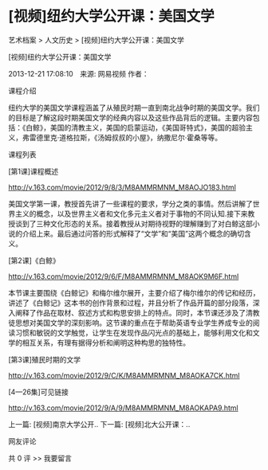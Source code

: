 # [视频]纽约大学公开课：美国文学

艺术档案 > 人文历史 > [视频]纽约大学公开课：美国文学

[视频]纽约大学公开课：美国文学

2013-12-21 17:08:10　来源: 网易视频 作者：



  课程介绍

纽约大学的美国文学课程涵盖了从殖民时期一直到南北战争时期的美国文学。我们的目标是了解这段时期美国文学的经典内容以及这些作品背后的逻辑。主要内容包括：《白鲸》，美国的清教主义，美国的启蒙运动，《美国哥特式》，美国的超验主义，弗雷德里克·道格拉斯，《汤姆叔叔的小屋》，纳撒尼尔·霍桑等等。

课程列表

[第1课]课程概述

http://v.163.com/movie/2012/9/8/3/M8AMMRMNM_M8AOJO183.html

美国文学第一课，教授首先讲了一些课程的要求，学分之类的事情。然后讲解了世界主义的概念，以及世界主义者和文化多元主义者对于事物的不同认知.接下来教授谈到了三种文化形态的关系。接着教授从对期待视野的理解赚到了对白鲸这部小说的介绍上来。最后通过问答的形式解释了“文学”和“美国”这两个概念的确切含义。

[第2课]《白鲸》

http://v.163.com/movie/2012/9/6/F/M8AMMRMNM_M8AOK9M6F.html

本节课主要围绕《白鲸记》和梅尔维尔展开，主要介绍了梅尔维尔的传记和经历，讲述了《白鲸记》这本书的创作背景和过程，并且分析了作品开篇的部分段落，深入阐释了作品在取材、叙述方式和构思安排上的特点。同时，本节课还涉及了清教徒思想对美国文学的深刻影响。这节课的重点在于帮助英语专业学生养成专业的阅读习惯和敏锐的文学触觉，让学生在发现作品闪光点的基础上，能够利用文化和文学的相互关系，有理有据得分析和阐明这种构思的独特性。

[第3课]殖民时期的文学

http://v.163.com/movie/2012/9/C/K/M8AMMRMNM_M8AOKA7CK.html

  [4—26集]可见链接

http://v.163.com/movie/2012/9/A/9/M8AMMRMNM_M8AOKAPA9.html

  上一篇: [视频]南京大学公开..  下一篇: [视频]北大公开课：..   

网友评论

共 0 评 >>  我要留言